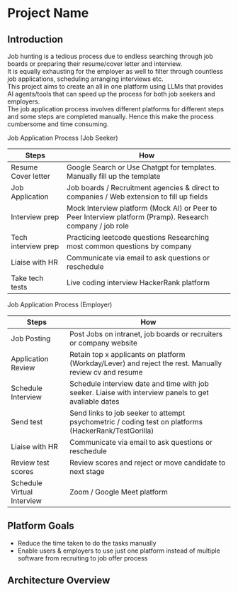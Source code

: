 # Project Name

## Introduction
Job hunting is a tedious process due to endless searching through job boards or preparing their resume/cover letter and interview. <br>
It is equally exhausting for the employer as well to filter through countless job applications, scheduling arranging interviews etc. <br>
This project aims to create an all in one platform using LLMs that provides AI agents/tools that can speed up the process for both job seekers and employers.  <br>
The job application process involves different platforms for different steps and some steps are completed manually. Hence this make the process cumbersome and time consuming.  <br>

Job Application Process (Job Seeker)

| Steps                	| How                                                                                                   	|
|---------------------	|-------------------------------------------------------------------------------------------------------	|
| Resume Cover letter 	| Google Search or Use Chatgpt for templates.  Manually fill up the template                              |
| Job Application     	| Job boards / Recruitment agencies & direct to companies / Web extension to fill up fields 	            |
| Interview prep      	| Mock Interview platform (Mock AI) or Peer to Peer Interview platform (Pramp). Research company / job role|
| Tech interview prep 	| Practicing leetcode questions Researching most common questions by company                            	|
| Liaise with HR      	| Communicate via email to ask questions or reschedule                                                  	|
| Take tech tests     	| Live coding interview  HackerRank platform                                                            	|

Job Application Process (Employer)

| Steps                	| How                                                                                                   	|
|---------------------	|-------------------------------------------------------------------------------------------------------	|
| Job Posting	          | Post Jobs on intranet, job boards or recruiters or company website                                      |
| Application Review    | Retain top x applicants on platform (Workday/Lever) and reject the rest. Manually review cv and resume  |
| Schedule Interview    | Schedule interview date and time with job seeker. Liaise with interview panels to get avaliable dates   |
| Send test             | Send links to job seeker to attempt psychometric / coding test on platforms (HackerRank/TestGorilla)    |
| Liaise with HR      	| Communicate via email to ask questions or reschedule                                                  	|
| Review test scores    | Review scores and reject or move candidate to next stage                                                |
| Schedule Virtual Interview | Zoom / Google Meet platform                                                                        |

## Platform Goals
- Reduce the time taken to do the tasks manually
- Enable users & employers to use just one platform instead of multiple software from recruiting to job offer process

## Architecture Overview

